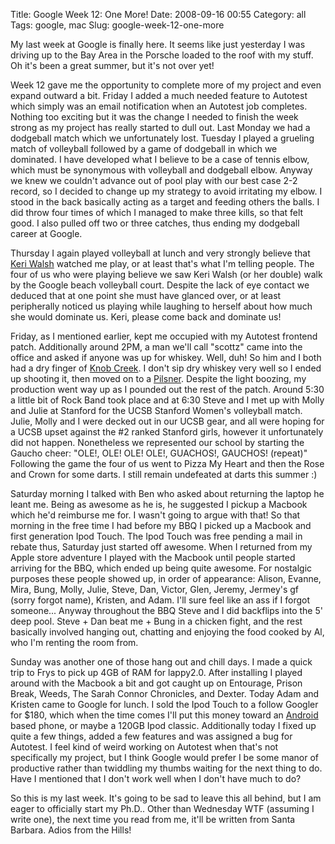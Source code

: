 Title: Google Week 12: One More!
Date: 2008-09-16 00:55
Category: all
Tags: google, mac
Slug: google-week-12-one-more

My last week at Google is finally here. It seems like just yesterday I
was driving up to the Bay Area in the Porsche loaded to the roof with my
stuff. Oh it's been a great summer, but it's not over yet!

Week 12 gave me the opportunity to complete more of my project and even
expand outward a bit. Friday I added a much needed feature to Autotest
which simply was an email notification when an Autotest job completes.
Nothing too exciting but it was the change I needed to finish the week
strong as my project has really started to dull out. Last Monday we had
a dodgeball match which we unfortunately lost. Tuesday I played a
grueling match of volleyball followed by a game of dodgeball in which we
dominated. I have developed what I believe to be a case of tennis elbow,
which must be synonymous with volleyball and dodgeball elbow. Anyway we
knew we couldn't advance out of pool play with our best case 2-2 record,
so I decided to change up my strategy to avoid irritating my elbow. I
stood in the back basically acting as a target and feeding others the
balls. I did throw four times of which I managed to make three kills, so
that felt good. I also pulled off two or three catches, thus ending my
dodgeball career at Google.

Thursday I again played volleyball at lunch and very strongly believe
that [Keri Walsh][] watched me play, or at least that's what I'm telling
people. The four of us who were playing believe we saw Keri Walsh (or
her double) walk by the Google beach volleyball court. Despite the lack
of eye contact we deduced that at one point she must have glanced over,
or at least peripherally noticed us playing while laughing to herself
about how much she would dominate us. Keri, please come back and
dominate us!

Friday, as I mentioned earlier, kept me occupied with my Autotest
frontend patch. Additionally around 2PM, a man we'll call "scottz" came
into the office and asked if anyone was up for whiskey. Well, duh! So
him and I both had a dry finger of [Knob Creek][]. I don't sip dry
whiskey very well so I ended up shooting it, then moved on to a
[Pilsner][]. Despite the light boozing, my production went way up as I
pounded out the rest of the patch. Around 5:30 a little bit of Rock Band
took place and at 6:30 Steve and I met up with Molly and Julie at
Stanford for the UCSB Stanford Women's volleyball match. Julie, Molly
and I were decked out in our UCSB gear, and all were hoping for a UCSB
upset against the \#2 ranked Stanford girls, however it unfortunately
did not happen. Nonetheless we represented our school by starting the
Gaucho cheer: "OLE!, OLE! OLE! OLE!, GUACHOS!, GAUCHOS! (repeat)"
Following the game the four of us went to Pizza My Heart and then the
Rose and Crown for some darts. I still remain undefeated at darts this
summer :)

Saturday morning I talked with Ben who asked about returning the laptop
he leant me. Being as awesome as he is, he suggested I pickup a Macbook
which he'd reimburse me for. I wasn't going to argue with that! So that
morning in the free time I had before my BBQ I picked up a Macbook and
first generation Ipod Touch. The Ipod Touch was free pending a mail in
rebate thus, Saturday just started off awesome. When I returned from my
Apple store adventure I played with the Macbook until people started
arriving for the BBQ, which ended up being quite awesome. For nostalgic
purposes these people showed up, in order of appearance: Alison, Evanne,
Mira, Bung, Molly, Julie, Steve, Dan, Victor, Glen, Jeremy, Jermey's gf
(sorry forgot name), Kristen, and Adam. I'll sure feel like an ass if I
forgot someone... Anyway throughout the BBQ Steve and I did backflips
into the 5' deep pool. Steve + Dan beat me + Bung in a chicken fight,
and the rest basically involved hanging out, chatting and enjoying the
food cooked by Al, who I'm renting the room from.

Sunday was another one of those hang out and chill days. I made a quick
trip to Frys to pick up 4GB of RAM for lappy2.0. After installing I
played around with the Macbook a bit and got caught up on Entourage,
Prison Break, Weeds, The Sarah Connor Chronicles, and Dexter. Today Adam
and Kristen came to Google for lunch. I sold the Ipod Touch to a follow
Googler for $180, which when the time comes I'll put this money toward
an [Android][] based phone, or maybe a 120GB Ipod classic. Additionally
today I fixed up quite a few things, added a few features and was
assigned a bug for Autotest. I feel kind of weird working on Autotest
when that's not specifically my project, but I think Google would prefer
I be some manor of productive rather than twiddling my thumbs waiting
for the next thing to do. Have I mentioned that I don't work well when I
don't have much to do?

So this is my last week. It's going to be sad to leave this all behind,
but I am eager to officially start my Ph.D.. Other than Wednesday WTF
(assuming I write one), the next time you read from me, it'll be written
from Santa Barbara. Adios from the Hills!

  [Keri Walsh]: http://en.wikipedia.org/wiki/Keri_walsh
  [Knob Creek]: http://en.wikipedia.org/wiki/Knob_Creek_(bourbon)
  [Pilsner]: http://en.wikipedia.org/wiki/Pilsner
  [Android]: http://code.google.com/android/
